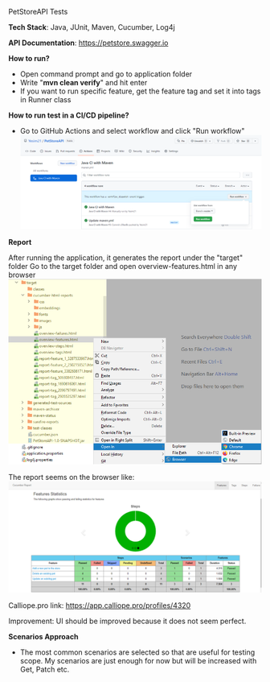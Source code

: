 PetStoreAPI Tests

**Tech Stack**: Java, JUnit, Maven, Cucumber, Log4j

**API Documentation**: https://petstore.swagger.io

**How to run?**

- Open command prompt and go to application folder
- Write "**mvn clean verify**" and hit enter
- If you want to run specific feature, get the feature tag and set it into tags in Runner class

**How to run test in a CI/CD pipeline?**

- Go to GitHub Actions and select workflow and click "Run workflow"
![img.png](run_workflow.png)

**Report**

After running the application, it generates the report under the "target" folder
Go to the target folder and open overview-features.html in any browser
![img.png](report_path.png)

The report seems on the browser like: 
![img.png](report.png)

Calliope.pro link: https://app.calliope.pro/profiles/4320

Improvement: UI should be improved because it does not seem perfect.  


**Scenarios Approach**

- The most common scenarios are selected so that are useful for testing scope. My scenarios are just enough for now but will be increased with Get, Patch etc.
